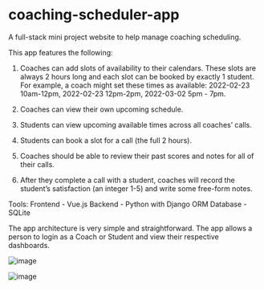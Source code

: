 # coaching-scheduler-app
A full-stack mini project website to help manage coaching scheduling.

This app features the following:
1. Coaches can add slots of availability to their calendars. These slots are always 2 hours long and each slot can be booked by exactly 1 student. For example, a coach might set these times as available: 2022-02-23 10am-12pm, 2022-02-23 12pm-2pm, 2022-03-02 5pm - 7pm.

2. Coaches can view their own upcoming schedule.

3. Students can view upcoming available times across all coaches’ calls.

4. Students can book a slot for a call (the full 2 hours).

5. Coaches should be able to review their past scores and notes for all of their calls.

6. After they complete a call with a student, coaches will record the student’s satisfaction (an integer 1-5) and write some free-form notes.

Tools:
Frontend - Vue.js
Backend  - Python with Django ORM
Database - SQLite

The app architecture is very simple and straightforward. The app allows a person to login as a Coach or Student and view their respective dashboards.

![image](https://user-images.githubusercontent.com/61710414/215510598-3eff1eb1-a844-4401-8a38-249fa5d02f38.png)


![image](https://user-images.githubusercontent.com/61710414/215510973-84e36676-9718-47d2-adc9-7eaa67c04f18.png)

